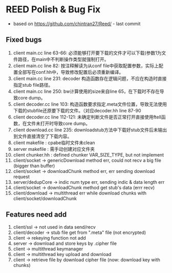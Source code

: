 # REED Polish & Bug Fix
- based on https://github.com/chintran27/Reed/ - last commit 

## Fixed bugs 

1. client main.cc line 63-66: 必须能够打开要下载的文件才可以下载(参数1为文件路径，在main中不判断操作类型就强制打开。
2. client main.cc  line 82: 按注释解读为从conf file中获取配置参数，实际上配置全部写在conf.hh中，导致修改配置后必须重新编译。
3. client main.cc  line 231: decoder 构造函数存在逻辑问题，不应在构造时直接指定stub file路径。
4. client main.cc  line 250: bw计算使用的size来自line 65，在下载时不存在导致core dump。
5. client decoder.cc line 103: 构造函数要求指定.meta文件位置，导致无法使用下载的stubfile还原要下载的文件。（对应decoder.hh line 87-90
6. client decoder.cc line 112-121: 未确定判断文件是否正常打开直接使用ftell函数，在文件未打开时导致core dump。
7. client download.cc line 235: downloadstub方法中下载好stub文件后未输出到文件直接清空了下载内容。
8. client makefile : cpabe临时文件未clean
9. server makefile : 需手动创建对应文件夹
10. client chunker.hh : defined chunker VAR_SIZE_TYPE, but not implement
11. client/socket -> genericDownload method err, could not recv a big file (bigger than buffer) 
12. client/socket -> downloadChunk method err, err sending download request  
13. server/dedupCore -> indic num type err, sending indic & data length err 
14. client/socket -> downloadChunk method get stub's data (errr recv)
15. client/download -> multithread err while download chunks with client/socket/downloadChunk



## Features need add

1. client/ssl -> not used in data send/recv
2. client/decoder -> stub file get from ".meta" file (not encrypted)
3. client -> rekeying function not add
4. server -> download and store keys by .cipher file
5. client -> multithread keymanager
6. client -> multithread key upload and download
7. client -> retrieve file by download cipher file (now: download key with chunks)


